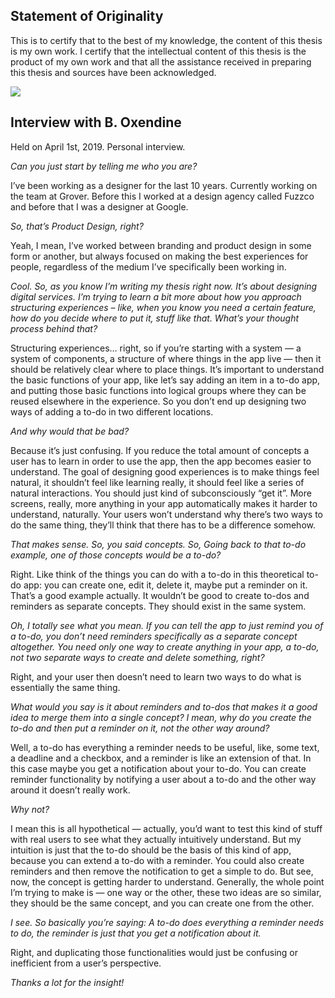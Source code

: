 ## Statement of Originality

This is to certify that to the best of my knowledge, the content of this thesis is my own work. I certify that the intellectual content of this thesis is the product of my own work and that all the assistance received in preparing this thesis and sources have been acknowledged. 

<img src="/thesis/img/signature.svg">

## Interview with B. Oxendine

Held on April 1st, 2019. Personal interview. 

_Can you just start by telling me who you are?_

I’ve been working as a designer for the last 10 years. Currently working on the team at Grover. Before this I worked at a design agency called Fuzzco and before that I was a designer at Google.

_So, that’s Product Design, right?_

Yeah, I mean, I’ve worked between branding and product design in some form or another, but always focused on making the best experiences for people, regardless of the medium I’ve specifically been working in.

_Cool. So, as you know I’m writing my thesis right now. It’s about designing digital services. I’m trying to learn a bit more about how you approach structuring experiences – like, when you know you need a certain feature, how do you decide where to put it, stuff like that. What’s your thought process behind that?_

Structuring experiences… right, so if you’re starting with a system — a system of components, a structure of where things in the app live — then it should be relatively clear where to place things. It’s important to understand the basic functions of your app, like let’s say adding an item in a to-do app, and putting those basic functions into logical groups where they can be reused elsewhere in the experience. So you don’t end up designing two ways of adding a to-do in two different locations.

_And why would that be bad?_

Because it’s just confusing. If you reduce the total amount of concepts a user has to learn in order to use the app, then the app becomes easier to understand. The goal of designing good experiences is to make things feel natural, it shouldn’t feel like learning really, it should feel like a series of natural interactions. You should just kind of subconsciously “get it”. More screens, really, more anything in your app automatically makes it harder to understand, naturally. Your users won’t understand why there’s two ways to do the same thing, they’ll think that there has to be a difference somehow. 

_That makes sense. So, you said concepts. So, Going back to that to-do example, one of those concepts would be a to-do?_

Right. Like think of the things you can do with a to-do in this theoretical to-do app: you can create one, edit it, delete it, maybe put a reminder on it. That’s a good example actually. It wouldn’t be good to create to-dos and reminders as separate concepts. They should exist in the same system.

_Oh, I totally see what you mean. If you can tell the app to just remind you of a to-do, you don’t need reminders specifically as a separate concept altogether. You need only one way to create anything in your app, a to-do, not two separate ways to create and delete something, right?_

Right, and your user then doesn’t need to learn two ways to do what is essentially the same thing.

_What would you say is it about reminders and to-dos that makes it a good idea to merge them into a single concept? I mean, why do you create the to-do and then put a reminder on it, not the other way around?_

Well, a to-do has everything a reminder needs to be useful, like, some text, a deadline and a checkbox, and a reminder is like an extension of that. In this case maybe you get a notification about your to-do. You can create reminder functionality by notifying a user about a to-do and the other way around it doesn’t really work.

_Why not?_

I mean this is all hypothetical — actually, you’d want to test this kind of stuff with real users to see what they actually intuitively understand. But my intuition is just that the to-do should be the basis of this kind of app, because you can extend a to-do with a reminder. You could also create reminders and then remove the notification to get a simple to do. But see, now, the concept is getting harder to understand. Generally, the whole point I’m trying to make is — one way or the other, these two ideas are so similar, they should be the same concept, and you can create one from the other.

_I see. So basically you’re saying: A to-do does everything a reminder needs to do, the reminder is just that you get a notification about it._ 

Right, and duplicating those functionalities would just be confusing or inefficient from a user’s perspective.

_Thanks a lot for the insight!_


